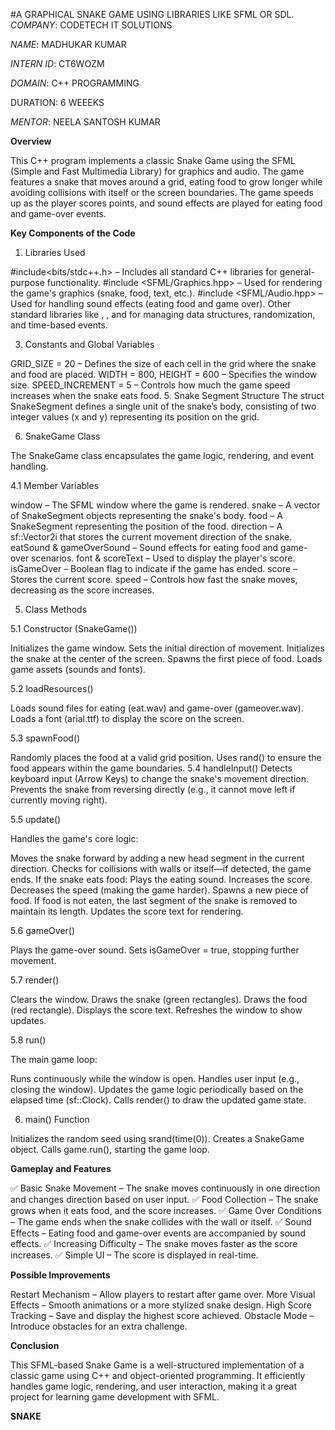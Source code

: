 #A GRAPHICAL SNAKE GAME
USING LIBRARIES LIKE SFML OR SDL.
*COMPANY*: CODETECH IT SOLUTIONS

*NAME*: MADHUKAR KUMAR

*INTERN ID*: CT6WOZM

*DOMAIN*: C++ PROGRAMMING

DURATION: 6 WEEEKS

*MENTOR*: NEELA SANTOSH KUMAR

**Overview**

This C++ program implements a classic Snake Game using the SFML (Simple and Fast Multimedia Library) for graphics and audio. The game features a snake that moves around a grid, eating food to grow longer while avoiding collisions with itself or the screen boundaries. The game speeds up as the player scores points, and sound effects are played for eating food and game-over events.

**Key Components of the Code**

1. Libraries Used
   
#include<bits/stdc++.h> – Includes all standard C++ libraries for general-purpose functionality.
#include <SFML/Graphics.hpp> – Used for rendering the game's graphics (snake, food, text, etc.).
#include <SFML/Audio.hpp> – Used for handling sound effects (eating food and game over).
Other standard libraries like <vector>, <cstdlib>, and <ctime> for managing data structures, randomization, and time-based events.

3. Constants and Global Variables
   
GRID_SIZE = 20 – Defines the size of each cell in the grid where the snake and food are placed.
WIDTH = 800, HEIGHT = 600 – Specifies the window size.
SPEED_INCREMENT = 5 – Controls how much the game speed increases when the snake eats food.
5. Snake Segment Structure
The struct SnakeSegment defines a single unit of the snake’s body, consisting of two integer values (x and y) representing its position on the grid.

6. SnakeGame Class
   
The SnakeGame class encapsulates the game logic, rendering, and event handling.

4.1 Member Variables

window – The SFML window where the game is rendered.
snake – A vector of SnakeSegment objects representing the snake's body.
food – A SnakeSegment representing the position of the food.
direction – A sf::Vector2i that stores the current movement direction of the snake.
eatSound & gameOverSound – Sound effects for eating food and game-over scenarios.
font & scoreText – Used to display the player's score.
isGameOver – Boolean flag to indicate if the game has ended.
score – Stores the current score.
speed – Controls how fast the snake moves, decreasing as the score increases.

5. Class Methods
   
5.1 Constructor (SnakeGame())

Initializes the game window.
Sets the initial direction of movement.
Initializes the snake at the center of the screen.
Spawns the first piece of food.
Loads game assets (sounds and fonts).

5.2 loadResources()

Loads sound files for eating (eat.wav) and game-over (gameover.wav).
Loads a font (arial.ttf) to display the score on the screen.

5.3 spawnFood()

Randomly places the food at a valid grid position.
Uses rand() to ensure the food appears within the game boundaries.
5.4 handleInput()
Detects keyboard input (Arrow Keys) to change the snake's movement direction.
Prevents the snake from reversing directly (e.g., it cannot move left if currently moving right).

5.5 update()

Handles the game's core logic:

Moves the snake forward by adding a new head segment in the current direction.
Checks for collisions with walls or itself—if detected, the game ends.
If the snake eats food:
Plays the eating sound.
Increases the score.
Decreases the speed (making the game harder).
Spawns a new piece of food.
If food is not eaten, the last segment of the snake is removed to maintain its length.
Updates the score text for rendering.

5.6 gameOver()

Plays the game-over sound.
Sets isGameOver = true, stopping further movement.

5.7 render()

Clears the window.
Draws the snake (green rectangles).
Draws the food (red rectangle).
Displays the score text.
Refreshes the window to show updates.

5.8 run()

The main game loop:

Runs continuously while the window is open.
Handles user input (e.g., closing the window).
Updates the game logic periodically based on the elapsed time (sf::Clock).
Calls render() to draw the updated game state.

6. main() Function
   
Initializes the random seed using srand(time(0)).
Creates a SnakeGame object.
Calls game.run(), starting the game loop.

**Gameplay and Features**

✅ Basic Snake Movement – The snake moves continuously in one direction and changes direction based on user input.
✅ Food Collection – The snake grows when it eats food, and the score increases.
✅ Game Over Conditions – The game ends when the snake collides with the wall or itself.
✅ Sound Effects – Eating food and game-over events are accompanied by sound effects.
✅ Increasing Difficulty – The snake moves faster as the score increases.
✅ Simple UI – The score is displayed in real-time.

**Possible Improvements**

Restart Mechanism – Allow players to restart after game over.
More Visual Effects – Smooth animations or a more stylized snake design.
High Score Tracking – Save and display the highest score achieved.
Obstacle Mode – Introduce obstacles for an extra challenge.

**Conclusion**

This SFML-based Snake Game is a well-structured implementation of a classic game using C++ and object-oriented programming. It efficiently handles game logic, rendering, and user interaction, making it a great project for learning game development with SFML.

**SNAKE**



